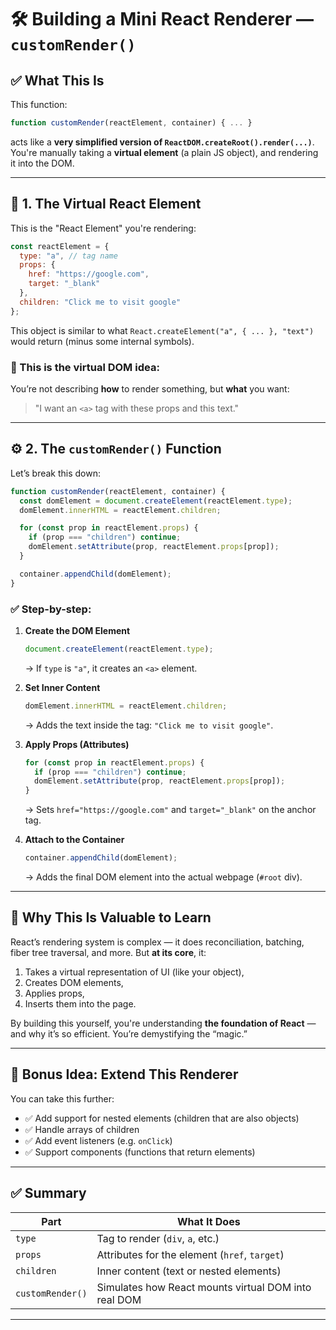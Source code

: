 
# 🛠️ Building a Mini React Renderer — `customRender()`

## ✅ What This Is

This function:

```js
function customRender(reactElement, container) { ... }
```

acts like a **very simplified version of `ReactDOM.createRoot().render(...)`**. You're manually taking a **virtual element** (a plain JS object), and rendering it into the DOM.

---

## 🧱 1. The Virtual React Element

This is the "React Element" you're rendering:

```js
const reactElement = {
  type: "a", // tag name
  props: {
    href: "https://google.com",
    target: "_blank"
  },
  children: "Click me to visit google"
};
```

This object is similar to what `React.createElement("a", { ... }, "text")` would return (minus some internal symbols).

### 🧠 This is the **virtual DOM** idea:

You’re not describing **how** to render something, but **what** you want:

> "I want an `<a>` tag with these props and this text."

---

## ⚙️ 2. The `customRender()` Function

Let’s break this down:

```js
function customRender(reactElement, container) {
  const domElement = document.createElement(reactElement.type);
  domElement.innerHTML = reactElement.children;

  for (const prop in reactElement.props) {
    if (prop === "children") continue;
    domElement.setAttribute(prop, reactElement.props[prop]);
  }

  container.appendChild(domElement);
}
```

### ✅ Step-by-step:

1. **Create the DOM Element**

   ```js
   document.createElement(reactElement.type);
   ```

   → If `type` is `"a"`, it creates an `<a>` element.

2. **Set Inner Content**

   ```js
   domElement.innerHTML = reactElement.children;
   ```

   → Adds the text inside the tag: `"Click me to visit google"`.

3. **Apply Props (Attributes)**

   ```js
   for (const prop in reactElement.props) {
     if (prop === "children") continue;
     domElement.setAttribute(prop, reactElement.props[prop]);
   }
   ```

   → Sets `href="https://google.com"` and `target="_blank"` on the anchor tag.

4. **Attach to the Container**

   ```js
   container.appendChild(domElement);
   ```

   → Adds the final DOM element into the actual webpage (`#root` div).

---

## 🎯 Why This Is Valuable to Learn

React’s rendering system is complex — it does reconciliation, batching, fiber tree traversal, and more. But **at its core**, it:

1. Takes a virtual representation of UI (like your object),
2. Creates DOM elements,
3. Applies props,
4. Inserts them into the page.

By building this yourself, you're understanding **the foundation of React** — and why it’s so efficient. You’re demystifying the “magic.”

---

## 🚀 Bonus Idea: Extend This Renderer

You can take this further:

* ✅ Add support for nested elements (children that are also objects)
* ✅ Handle arrays of children
* ✅ Add event listeners (e.g. `onClick`)
* ✅ Support components (functions that return elements)

---

## ✅ Summary

| Part             | What It Does                                         |
| ---------------- | ---------------------------------------------------- |
| `type`           | Tag to render (`div`, `a`, etc.)                     |
| `props`          | Attributes for the element (`href`, `target`)        |
| `children`       | Inner content (text or nested elements)              |
| `customRender()` | Simulates how React mounts virtual DOM into real DOM |

---